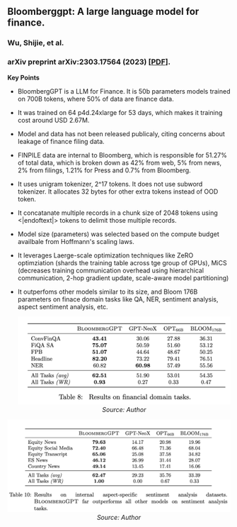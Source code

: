 ## Bloomberggpt: A large language model for finance.
### Wu, Shijie, et al.
### arXiv preprint arXiv:2303.17564 (2023) [[PDF](https://arxiv.org/pdf/2303.17564.pdf)].

**Key Points**

* BloombergGPT is a LLM for Finance. It is 50b parameters models trained on 700B tokens, where 50% of data are finance data.
* It was trained on 64 p4d.24xlarge for 53 days, which makes it training cost around USD 2.67M.
* Model and data has not been released publicaly, citing concerns about leakage of finance filing data.
* FINPILE data are internal to Bloomberg, which is responsible for 51.27% of total data, which is broken down as 42% from web, 5% from news, 2% from filings, 1.21% for Press and 0.7% from Bloomberg.
* It uses unigram tokenizer, 2^17 tokens. It does not use subword tokenizer. It allocates 32 bytes for other extra tokens instead of OOD token. 
* It concatanate multiple records in a chunk size of 2048 tokens using <|endoftext|> tokens to delimit those multiple records.
* Model size (parameters) was selected based on the compute budget availbale from Hoffmann's scaling laws. 
* It leverages Laerge-scale optimization techniques like ZeRO optimziation (shards the training table across tge group of GPUs), MiCS (decreases training communication overhead using hierarchical communication, 2-hop gradient update, scale-aware model partitioning)
* It outperfoms other models similar to its size, and Bloom 176B parameters on finace domain tasks like QA, NER, sentiment analysis, aspect sentiment analysis, etc. 


  <p align="center">
        <img width=600 src="images/bloombergGPT_fintasks1.png">
        <em>Source: Author</em>
        </p>

 <p align="center">
        <img width=600 src="images/bloombergGPT_fintasks2.png">
        <em>Source: Author</em>
        </p>